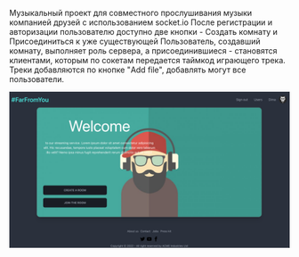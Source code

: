 Музыкальный проект для совместного прослушивания музыки компанией друзей с использованием socket.io
После регистрации и авторизации пользователю доступно две кнопки - Создать комнату и Присоединиться к уже существующей
Пользователь, создавший комнату, выполняет роль сервера, а присоединившиеся - становятся клиентами, которым по сокетам передается таймкод играющего трека.
Треки добавляются по кнопке "Add file", добавлять могут все пользователи.
  
 <img src='https://github.com/vasilievdv/FarFromYou/blob/dev/Screenshot%202022-08-10%20at%2021.19.38.png'></img>
